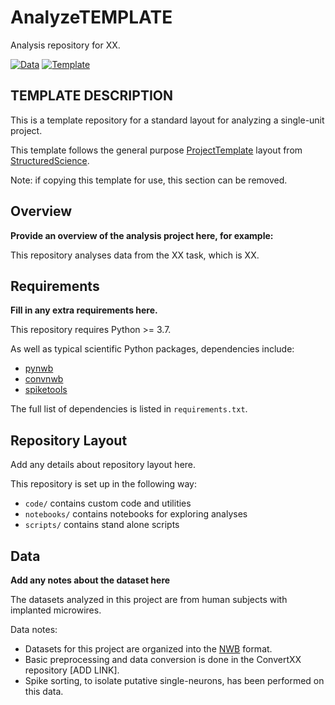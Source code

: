 # AnalyzeTEMPLATE

Analysis repository for XX.

[![Data](https://img.shields.io/badge/data-ConvertTEMPLATE-lightgrey)](https://github.com/HSUPipeline/ConvertTEMPLATE)
[![Template](https://img.shields.io/badge/template-HSUPipeline/AnalyzeTEMPLATE-yellow.svg)](https://github.com/HSUPipeline/AnalyzeTEMPLATE)

## TEMPLATE DESCRIPTION

This is a template repository for a standard layout for analyzing a single-unit project.

This template follows the general purpose
[ProjectTemplate](https://github.com/structuredscience/ProjectTemplate)
layout from
[StructuredScience](https://github.com/structuredscience/).

Note: if copying this template for use, this section can be removed.

## Overview

**Provide an overview of the analysis project here, for example:**

This repository analyses data from the XX task, which is XX.

## Requirements

**Fill in any extra requirements here.**

This repository requires Python >= 3.7.

As well as typical scientific Python packages, dependencies include:
- [pynwb](https://github.com/NeurodataWithoutBorders/pynwb)
- [convnwb](https://github.com/HSUPipeline/convnwb)
- [spiketools](https://github.com/spiketools/spiketools)

The full list of dependencies is listed in `requirements.txt`.

## Repository Layout

Add any details about repository layout here.

This repository is set up in the following way:
- `code/` contains custom code and utilities
- `notebooks/` contains notebooks for exploring analyses
- `scripts/` contains stand alone scripts

## Data

**Add any notes about the dataset here**

The datasets analyzed in this project are from human subjects with implanted microwires.

Data notes:
- Datasets for this project are organized into the [NWB](https://www.nwb.org/) format.
- Basic preprocessing and data conversion is done in the ConvertXX repository [ADD LINK].
- Spike sorting, to isolate putative single-neurons, has been performed on this data.
